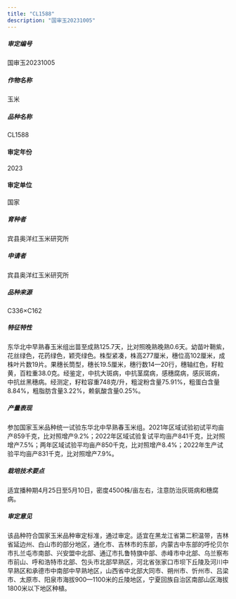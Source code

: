 ```yaml
---
title: "CL1588"
description: "国审玉20231005"
---
```

##### 审定编号 
国审玉20231005

##### 作物名称
玉米

##### 品种名称
CL1588

#### 审定年份
2023	

#### 审定单位
国家

##### 育种者
宾县奥洋红玉米研究所

##### 申请者
宾县奥洋红玉米研究所

##### 品种来源
C336×C162

##### 特征特性
东华北中早熟春玉米组出苗至成熟125.7天，比对照晚熟晚熟0.6天。幼苗叶鞘紫，花丝绿色，花药绿色，颖壳绿色。株型紧凑，株高277厘米，穗位高102厘米，成株叶片数19片。果穗长筒型，穗长19.5厘米，穗行数14—20行，穗轴红色，籽粒黄，百粒重38.0克。经鉴定，中抗大斑病，中抗茎腐病，感穗腐病，感灰斑病，中抗丝黑穗病。经测定，籽粒容重748克/升，粗淀粉含量75.91%，粗蛋白含量8.84%，粗脂肪含量3.22%，赖氨酸含量0.25%。

##### 产量表现
参加国家玉米品种统一试验东华北中早熟春玉米组。2021年区域试验初试平均亩产859千克，比对照增产9.2%；2022年区域试验复试平均亩产841千克，比对照增产7.5%；两年区域试验平均亩产850千克，比对照增产8.4%；2022年生产试验平均亩产831千克，比对照增产7.9%。

##### 栽培技术要点
适宜播种期4月25日至5月10日，密度4500株/亩左右，注意防治灰斑病和穗腐病。

##### 审定意见
该品种符合国家玉米品种审定标准，通过审定。适宜在黑龙江省第二积温带，吉林省延边州、白山市的部分地区，通化市、吉林市的东部，内蒙古中东部的呼伦贝尔市扎兰屯市南部、兴安盟中北部、通辽市扎鲁特旗中部、赤峰市中北部、乌兰察布市前山、呼和浩特市北部、包头市北部早熟区，河北省张家口市坝下丘陵及河川中早熟区和承德市中南部中早熟地区，山西省中北部大同市、朔州市、忻州市、吕梁市、太原市、阳泉市海拔900—1100米的丘陵地区，宁夏回族自治区南部山区海拔1800米以下地区种植。


